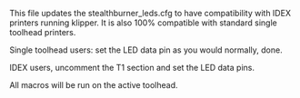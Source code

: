 This file updates the stealthburner_leds.cfg to have compatibility with IDEX printers running klipper.
It is also 100% compatible with standard single toolhead printers.

Single toolhead users: set the LED data pin as you would normally, done.

IDEX users, uncomment the T1 section and set the LED data pins.

All macros will be run on the active toolhead.
